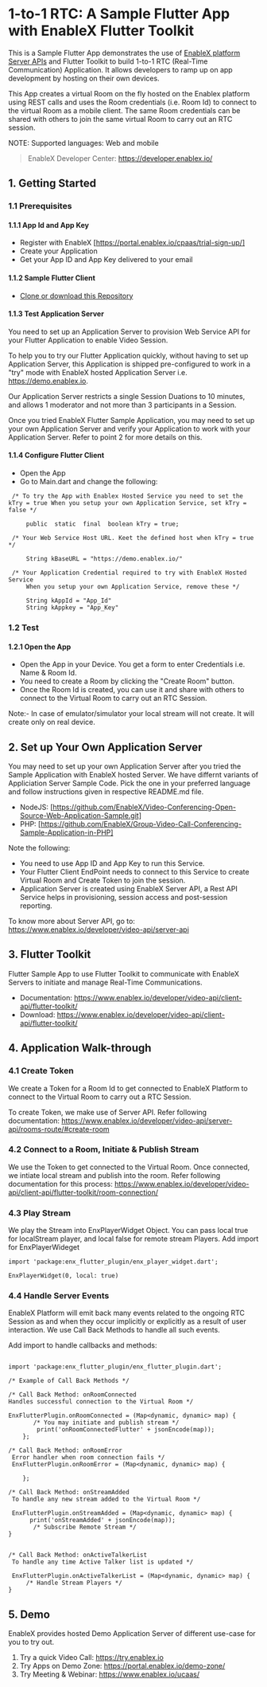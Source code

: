 # 1-to-1 RTC: A Sample Flutter App with EnableX Flutter Toolkit

This is a Sample Flutter App demonstrates the use of [EnableX platform Server APIs](https://www.enablex.io/developer/video-api/server-api) and Flutter Toolkit to build 1-to-1 RTC (Real-Time Communication) Application. It allows developers to ramp up on app development by hosting on their own devices.

This App creates a virtual Room on the fly hosted on the Enablex platform using REST calls and uses the Room credentials (i.e. Room Id) to connect to the virtual Room as a mobile client. The same Room credentials can be shared with others to join the same virtual Room to carry out an RTC session.

NOTE: Supported languages: Web and mobile

> EnableX Developer Center: https://developer.enablex.io/

## 1. Getting Started

### 1.1 Prerequisites

#### 1.1.1 App Id and App Key

- Register with EnableX [https://portal.enablex.io/cpaas/trial-sign-up/]
- Create your Application
- Get your App ID and App Key delivered to your email

#### 1.1.2 Sample Flutter Client

- [Clone or download this Repository](https://github.com/EnableX/One-to-One-Video-Calling-Open-Source-flutter-Application)

#### 1.1.3 Test Application Server

You need to set up an Application Server to provision Web Service API for your Flutter Application to enable Video Session.

To help you to try our Flutter Application quickly, without having to set up Application Server, this Application is shipped pre-configured to work in a "try" mode with EnableX hosted Application Server i.e. https://demo.enablex.io.

Our Application Server restricts a single Session Duations to 10 minutes, and allows 1 moderator and not more than 3 participants in a Session.

Once you tried EnableX Flutter Sample Application, you may need to set up your own Application Server and verify your Application to work with your Application Server. Refer to point 2 for more details on this.

#### 1.1.4 Configure Flutter Client

- Open the App
- Go to Main.dart and change the following:

```
 /* To try the App with Enablex Hosted Service you need to set the kTry = true When you setup your own Application Service, set kTry = false */

     public  static  final  boolean kTry = true;

 /* Your Web Service Host URL. Keet the defined host when kTry = true */

     String kBaseURL = "https://demo.enablex.io/"

 /* Your Application Credential required to try with EnableX Hosted Service
     When you setup your own Application Service, remove these */

     String kAppId = "App_Id"
     String kAppkey = "App_Key"

```

### 1.2 Test

#### 1.2.1 Open the App

- Open the App in your Device. You get a form to enter Credentials i.e. Name & Room Id.
- You need to create a Room by clicking the "Create Room" button.
- Once the Room Id is created, you can use it and share with others to connect to the Virtual Room to carry out an RTC Session.

Note:- In case of emulator/simulator your local stream will not create. It will create only on real device.

## 2. Set up Your Own Application Server

You may need to set up your own Application Server after you tried the Sample Application with EnableX hosted Server. We have differnt variants of Appliciation Server Sample Code. Pick the one in your preferred language and follow instructions given in respective README.md file.

* NodeJS: [https://github.com/EnableX/Video-Conferencing-Open-Source-Web-Application-Sample.git]
* PHP: [https://github.com/EnableX/Group-Video-Call-Conferencing-Sample-Application-in-PHP]

Note the following:

* You need to use App ID and App Key to run this Service.
* Your Flutter Client EndPoint needs to connect to this Service to create Virtual Room and Create Token to join the session.
* Application Server is created using EnableX Server API, a Rest API Service helps in provisioning, session access and post-session reporting.

To know more about Server API, go to:
https://www.enablex.io/developer/video-api/server-api

## 3. Flutter Toolkit

Flutter Sample App to use Flutter Toolkit to communicate with EnableX Servers to initiate and manage Real-Time Communications.

- Documentation: https://www.enablex.io/developer/video-api/client-api/flutter-toolkit/
- Download: https://www.enablex.io/developer/video-api/client-api/flutter-toolkit/

## 4. Application Walk-through

### 4.1 Create Token

We create a Token for a Room Id to get connected to EnableX Platform to connect to the Virtual Room to carry out a RTC Session.

To create Token, we make use of Server API. Refer following documentation:
https://www.enablex.io/developer/video-api/server-api/rooms-route/#create-room

### 4.2 Connect to a Room, Initiate & Publish Stream

We use the Token to get connected to the Virtual Room. Once connected, we intiate local stream and publish into the room. Refer following documentation for this process:
https://www.enablex.io/developer/video-api/client-api/flutter-toolkit/room-connection/

### 4.3 Play Stream

We play the Stream into EnxPlayerWidget Object. You can pass local true for localStream player, and local false for remote stream Players.
Add import for EnxPlayerWideget

```
import 'package:enx_flutter_plugin/enx_player_widget.dart';

EnxPlayerWidget(0, local: true)
```

### 4.4 Handle Server Events

EnableX Platform will emit back many events related to the ongoing RTC Session as and when they occur implicitly or explicitly as a result of user interaction. We use Call Back Methods to handle all such events.

Add import to handle callbacks and methods:

```

import 'package:enx_flutter_plugin/enx_flutter_plugin.dart';

/* Example of Call Back Methods */

/* Call Back Method: onRoomConnected
Handles successful connection to the Virtual Room */

EnxFlutterPlugin.onRoomConnected = (Map<dynamic, dynamic> map) {
       /* You may initiate and publish stream */
        print('onRoomConnectedFlutter' + jsonEncode(map));
    };

/* Call Back Method: onRoomError
 Error handler when room connection fails */
 EnxFlutterPlugin.onRoomError = (Map<dynamic, dynamic> map) {

    };

/* Call Back Method: onStreamAdded
 To handle any new stream added to the Virtual Room */

 EnxFlutterPlugin.onStreamAdded = (Map<dynamic, dynamic> map) {
      print('onStreamAdded' + jsonEncode(map));
       /* Subscribe Remote Stream */
}


/* Call Back Method: onActiveTalkerList
 To handle any time Active Talker list is updated */

 EnxFlutterPlugin.onActiveTalkerList = (Map<dynamic, dynamic> map) {
     /* Handle Stream Players */
}
```
## 5. Demo

EnableX provides hosted Demo Application Server of different use-case for you to try out.

1. Try a quick Video Call: https://try.enablex.io
2. Try Apps on Demo Zone: https://portal.enablex.io/demo-zone/
3. Try Meeting & Webinar:  https://www.enablex.io/ucaas/
